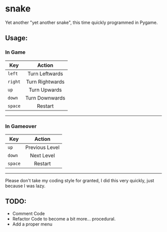 # snake
Yet another "yet another snake", this time quickly programmed in Pygame.

Usage:
------

### In Game

|  Key    |  Action         |
| ------- |:---------------:|
| `left`  | Turn Leftwards  |
| `right` | Turn Rightwards |
| `up`    | Turn Upwards    |
| `down`  | Turn Downwards  |
| `space` | Restart         |

---

### In Gameover

|  Key    |  Action        |
| ------- |:--------------:|
| `up`    | Previous Level |
| `down`  | Next Level     |
| `space` | Restart        |
 
---

 Please don't take my coding style for granted, I did this very quickly, just because I was lazy.
 
TODO:
-----
 * Comment Code
 * Refactor Code to become a bit more... procedural.
 * Add a proper menu
 

